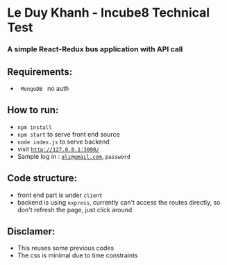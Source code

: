 # Le Duy Khanh - Incube8 Technical Test

### A simple React-Redux bus application with API call
## Requirements:
- <code> MongoDB </code> no auth
## How to run:
- <code>npm install</code>
- <code>npm start</code> to serve front end source
- <code>node index.js</code> to serve backend
- visit <code>http://127.0.0.1:3000/</code>
- Sample log in : <code>ali@gmail.com</code>, <code>password</code>
## Code structure:
- front end part is under <code>client</code>
- backend is using <code>express</code>, currently can't access the routes directly, so don't refresh the page, just click around
## Disclamer:
- This reuses some previous codes
- The css is minimal due to time constraints


